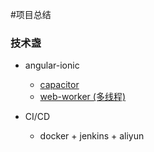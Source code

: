 #项目总结

### 技术盏
   * angular-ionic
     * [capacitor](https://capacitor.ionicframework.com/)
     * [web-worker (多线程)](https://medium.com/@suresh.patidar/running-web-worker-in-angular-6-application-a-step-by-step-guide-74e88c566ba4)
        
   * CI/CD
     * docker + jenkins + aliyun